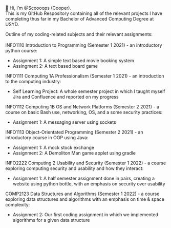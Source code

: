 👋 Hi, I’m @Scoooops (Cooper). \
This is my GitHub Respository containing all of the relevant projects I have completing thus far in my Bachelor of Advanced Computing Degree at USYD.

Outline of my coding-related subjects and their relevant assignments:\
\
INFO1110 Introduction to Programming (Semester 1 2021) - an introductory python course:
- Assignment 1: A simple text based movie booking system
- Assingment 2: A text based board game

INFO1111 Computing 1A Professionalism (Semester 1 2021) - an introduction to the computing industry:
- Self Learning Project: A whole semester project in which I taught myself Jira and Confluence and reported on my progress

INFO1112 Computing 1B OS and Network Platforms (Semester 2 2021) - a course on basic Bash use, networking, OS, and a some security practices:
- Assignment 1: A messaging server using sockets

INFO1113 Object-Orientated Programming (Semester 2 2021) - an introductory course in OOP using Java:
- Assignment 1: A mock stock exchange
- Assignment 2: A Demoliton Man game applet using gradle

INFO2222 Computing 2 Usability and Security (Semester 1 2022) - a course exploring computing security and usability and how they interact:
- Assignment 1: A half semester assignment done in pairs, creating a website using python bottle, with an emphasis on security over usability

COMP2123 Data Structures and Algorithms (Semester 1 2022) - a course exploring data structures and algorithms with an emphasis on time & space complexity:
- Assignment 2: Our first coding assignment in which we implemented algorithms for a given data structure
